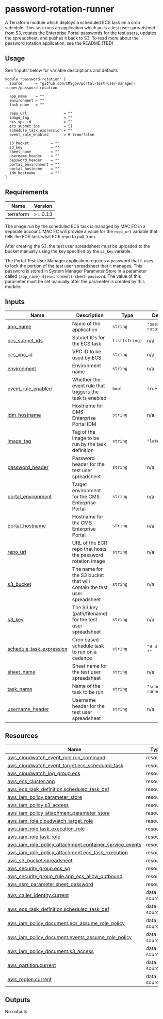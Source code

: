 # password-rotation-runner

A Terraform module which deploys a scheduled ECS task on a cron schedule.  This task runs an application which pulls a test user spreadsheet from S3, rotates the Enterprise Portal passwords for the test users, updates the spreadsheet, and pushes it back to S3. To read more about the password rotation application, see the README (TBD)

## Usage
See 'Inputs' below for variable descriptions and defaults
```
module "password-rotation" {
  source      = "github.com/CMSgov/portal-test-user-manager-runner/password-rotation
  
  app_name    = ""
  environment = ""
  task_name   = ""

  repo_url                 = ""
  image_tag                = ""
  ecs_vpc_id               = "" 
  ecs_subnet_ids           = [] 
  schedule_task_expression = "" 
  event_rule_enabled       = # true/false

  s3_bucket          = ""
  s3_key             = ""
  sheet_name         = ""
  username_header    = ""
  password_header    = ""
  portal_environment = ""
  portal_hostname    = ""
  idm_hostname       = ""
}
```

## Requirements

| Name | Version |
|------|---------|
| terraform | >= 0.13 |

The image run by the scheduled ECS task is managed by MAC FC in a separate account.  MAC FC will provide a value for the `repo_url` variable that tells the ECS task what ECR repo to pull from. 

After creating the S3, the test user spreadsheet must be uploaded to the bucket manually using the key specified by the `s3_key` variable.

The Portal Test User Manager application requires a password that it uses to lock the portion of the test user spreadsheet that it manages. This password is stored in System Manager Parameter Store in a parameter  called `{app_name}-${environment}-sheet-password`. The value of this parameter must be set manually after the parameter is created by this module. 

## Inputs

| Name | Description | Type | Default | Required |
|------|-------------|------|---------|:--------:|
| <a name="input_app_name"></a> [app\_name](#input\_app\_name) | Name of the application | `string` | `"password-rotation"` | no |
| <a name="input_ecs_subnet_ids"></a> [ecs\_subnet\_ids](#input\_ecs\_subnet\_ids) | Subnet IDs for the ECS task | `list(string)` | n/a | yes |
| <a name="input_ecs_vpc_id"></a> [ecs\_vpc\_id](#input\_ecs\_vpc\_id) | VPC ID to be used by ECS | `string` | n/a | yes |
| <a name="input_environment"></a> [environment](#input\_environment) | Environment name | `string` | n/a | yes |
| <a name="input_event_rule_enabled"></a> [event\_rule\_enabled](#input\_event\_rule\_enabled) | Whether the event rule that triggers the task is enabled | `bool` | `true` | no |
| <a name="input_idm_hostname"></a> [idm\_hostname](#input\_idm\_hostname) | Hostname for CMS Enterprise Portal IDM | `string` | n/a | yes |
| <a name="input_image_tag"></a> [image\_tag](#input\_image\_tag) | Tag of the image to be run by the task definition | `string` | `"latest"` | no |
| <a name="input_password_header"></a> [password\_header](#input\_password\_header) | Password header for the test user spreadsheet | `string` | n/a | yes |
| <a name="input_portal_environment"></a> [portal\_environment](#input\_portal\_environment) | Target environment for the CMS Enterprise Portal | `string` | n/a | yes |
| <a name="input_portal_hostname"></a> [portal\_hostname](#input\_portal\_hostname) | Hostname for the CMS Enterprise Portal | `string` | n/a | yes |
| <a name="input_repo_url"></a> [repo\_url](#input\_repo\_url) | URL of the ECR repo that hosts the password rotation image | `string` | n/a | yes |
| <a name="input_s3_bucket"></a> [s3\_bucket](#input\_s3\_bucket) | The name for the S3 bucket that will contain the test user spreadsheet | `string` | n/a | yes |
| <a name="input_s3_key"></a> [s3\_key](#input\_s3\_key) | The S3 key (path/filename) for the test user spreadsheet | `string` | n/a | yes |
| <a name="input_schedule_task_expression"></a> [schedule\_task\_expression](#input\_schedule\_task\_expression) | Cron based schedule task to run on a cadence | `string` | `"0 3 1 * ? *"` | no |
| <a name="input_sheet_name"></a> [sheet\_name](#input\_sheet\_name) | Sheet name for the test user spreadsheet | `string` | n/a | yes |
| <a name="input_task_name"></a> [task\_name](#input\_task\_name) | Name of the task to be run | `string` | `"scheduled-runner"` | no |
| <a name="input_username_header"></a> [username\_header](#input\_username\_header) | Username header for the test user spreadsheet | `string` | n/a | yes |

## Resources

| Name | Type |
|------|------|
| [aws_cloudwatch_event_rule.run_command](https://registry.terraform.io/providers/hashicorp/aws/latest/docs/resources/cloudwatch_event_rule) | resource |
| [aws_cloudwatch_event_target.ecs_scheduled_task](https://registry.terraform.io/providers/hashicorp/aws/latest/docs/resources/cloudwatch_event_target) | resource |
| [aws_cloudwatch_log_group.ecs](https://registry.terraform.io/providers/hashicorp/aws/latest/docs/resources/cloudwatch_log_group) | resource |
| [aws_ecs_cluster.app](https://registry.terraform.io/providers/hashicorp/aws/latest/docs/resources/ecs_cluster) | resource |
| [aws_ecs_task_definition.scheduled_task_def](https://registry.terraform.io/providers/hashicorp/aws/latest/docs/resources/ecs_task_definition) | resource |
| [aws_iam_policy.parameter_store](https://registry.terraform.io/providers/hashicorp/aws/latest/docs/resources/iam_policy) | resource |
| [aws_iam_policy.s3_access](https://registry.terraform.io/providers/hashicorp/aws/latest/docs/resources/iam_policy) | resource |
| [aws_iam_policy_attachment.parameter_store](https://registry.terraform.io/providers/hashicorp/aws/latest/docs/resources/iam_policy_attachment) | resource |
| [aws_iam_role.cloudwatch_target_role](https://registry.terraform.io/providers/hashicorp/aws/latest/docs/resources/iam_role) | resource |
| [aws_iam_role.task_execution_role](https://registry.terraform.io/providers/hashicorp/aws/latest/docs/resources/iam_role) | resource |
| [aws_iam_role.task_role](https://registry.terraform.io/providers/hashicorp/aws/latest/docs/resources/iam_role) | resource |
| [aws_iam_role_policy_attachment.container_service_events](https://registry.terraform.io/providers/hashicorp/aws/latest/docs/resources/iam_role_policy_attachment) | resource |
| [aws_iam_role_policy_attachment.ecs_task_execution](https://registry.terraform.io/providers/hashicorp/aws/latest/docs/resources/iam_role_policy_attachment) | resource |
| [aws_s3_bucket.spreadsheet](https://registry.terraform.io/providers/hashicorp/aws/latest/docs/resources/s3_bucket) | resource |
| [aws_security_group.ecs_sg](https://registry.terraform.io/providers/hashicorp/aws/latest/docs/resources/security_group) | resource |
| [aws_security_group_rule.app_ecs_allow_outbound](https://registry.terraform.io/providers/hashicorp/aws/latest/docs/resources/security_group_rule) | resource |
| [aws_ssm_parameter.sheet_password](https://registry.terraform.io/providers/hashicorp/aws/latest/docs/resources/ssm_parameter) | resource |
| [aws_caller_identity.current](https://registry.terraform.io/providers/hashicorp/aws/latest/docs/data-sources/caller_identity) | data source |
| [aws_ecs_task_definition.scheduled_task_def](https://registry.terraform.io/providers/hashicorp/aws/latest/docs/data-sources/ecs_task_definition) | data source |
| [aws_iam_policy_document.ecs_assume_role_policy](https://registry.terraform.io/providers/hashicorp/aws/latest/docs/data-sources/iam_policy_document) | data source |
| [aws_iam_policy_document.events_assume_role_policy](https://registry.terraform.io/providers/hashicorp/aws/latest/docs/data-sources/iam_policy_document) | data source |
| [aws_iam_policy_document.s3_access](https://registry.terraform.io/providers/hashicorp/aws/latest/docs/data-sources/iam_policy_document) | data source |
| [aws_partition.current](https://registry.terraform.io/providers/hashicorp/aws/latest/docs/data-sources/partition) | data source |
| [aws_region.current](https://registry.terraform.io/providers/hashicorp/aws/latest/docs/data-sources/region) | data source |

## Outputs

No outputs.
